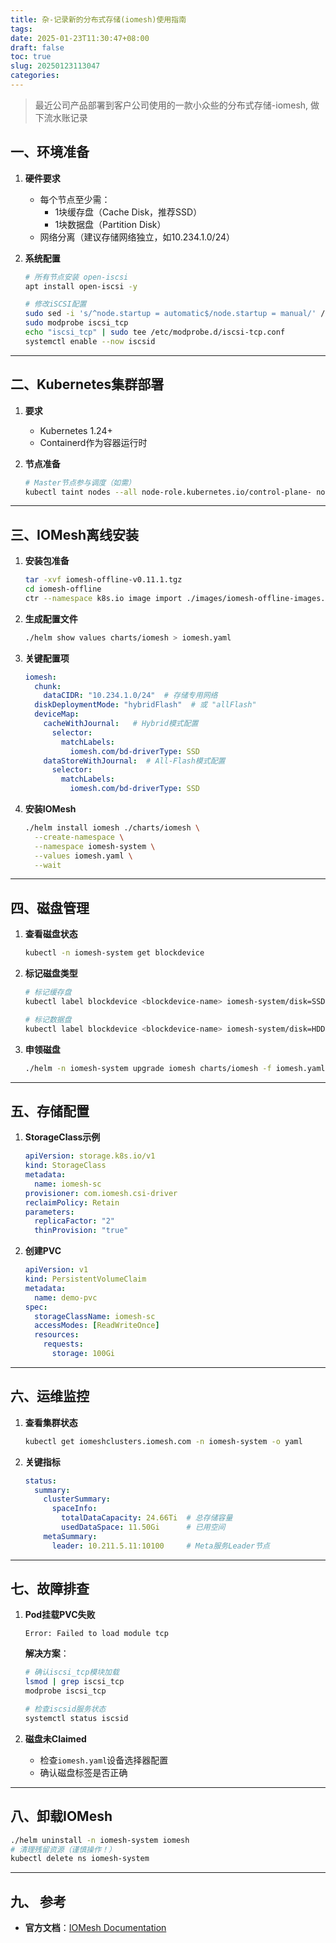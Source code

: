 ```yaml
---
title: 杂-记录新的分布式存储(iomesh)使用指南
tags: 
date: 2025-01-23T11:30:47+08:00
draft: false
toc: true
slug: 20250123113047
categories:
---
```

>  最近公司产品部署到客户公司使用的一款小众些的分布式存储-iomesh, 做下流水账记录
## **一、环境准备**
1. **硬件要求**
   - 每个节点至少需：
     - 1块缓存盘（Cache Disk，推荐SSD）
     - 1块数据盘（Partition Disk）
   - 网络分离（建议存储网络独立，如10.234.1.0/24）

2. **系统配置**
   ```bash
   # 所有节点安装 open-iscsi
   apt install open-iscsi -y

   # 修改iSCSI配置
   sudo sed -i 's/^node.startup = automatic$/node.startup = manual/' /etc/iscsi/iscsid.conf
   sudo modprobe iscsi_tcp
   echo "iscsi_tcp" | sudo tee /etc/modprobe.d/iscsi-tcp.conf
   systemctl enable --now iscsid
   ```

---

## **二、Kubernetes集群部署**
1. **要求**
   - Kubernetes 1.24+
   - Containerd作为容器运行时

2. **节点准备**
   ```bash
   # Master节点参与调度（如需）
   kubectl taint nodes --all node-role.kubernetes.io/control-plane- node-role.kubernetes.io/master-
   ```

---

## **三、IOMesh离线安装**
1. **安装包准备**
   ```bash
   tar -xvf iomesh-offline-v0.11.1.tgz
   cd iomesh-offline
   ctr --namespace k8s.io image import ./images/iomesh-offline-images.tar
   ```

2. **生成配置文件**
   ```bash
   ./helm show values charts/iomesh > iomesh.yaml
   ```

3. **关键配置项**
   ```yaml
   iomesh:
     chunk:
       dataCIDR: "10.234.1.0/24"  # 存储专用网络
     diskDeploymentMode: "hybridFlash"  # 或 "allFlash"
     deviceMap:
       cacheWithJournal:   # Hybrid模式配置
         selector:
           matchLabels:
             iomesh.com/bd-driverType: SSD
       dataStoreWithJournal:  # All-Flash模式配置
         selector:
           matchLabels:
             iomesh.com/bd-driverType: SSD
   ```

4. **安装IOMesh**
   ```bash
   ./helm install iomesh ./charts/iomesh \
     --create-namespace \
     --namespace iomesh-system \
     --values iomesh.yaml \
     --wait
   ```

---

## **四、磁盘管理**
1. **查看磁盘状态**
   ```bash
   kubectl -n iomesh-system get blockdevice
   ```

2. **标记磁盘类型**
   ```bash
   # 标记缓存盘
   kubectl label blockdevice <blockdevice-name> iomesh-system/disk=SSD -n iomesh-system

   # 标记数据盘
   kubectl label blockdevice <blockdevice-name> iomesh-system/disk=HDD -n iomesh-system
   ```

3. **申领磁盘**
   ```bash
   ./helm -n iomesh-system upgrade iomesh charts/iomesh -f iomesh.yaml
   ```

---

## **五、存储配置**
1. **StorageClass示例**
   ```yaml
   apiVersion: storage.k8s.io/v1
   kind: StorageClass
   metadata:
     name: iomesh-sc
   provisioner: com.iomesh.csi-driver
   reclaimPolicy: Retain
   parameters:
     replicaFactor: "2"
     thinProvision: "true"
   ```

2. **创建PVC**
   ```yaml
   apiVersion: v1
   kind: PersistentVolumeClaim
   metadata:
     name: demo-pvc
   spec:
     storageClassName: iomesh-sc
     accessModes: [ReadWriteOnce]
     resources:
       requests:
         storage: 100Gi
   ```

---

## **六、运维监控**
1. **查看集群状态**
   ```bash
   kubectl get iomeshclusters.iomesh.com -n iomesh-system -o yaml
   ```

2. **关键指标**
   ```yaml
   status:
     summary:
       clusterSummary:
         spaceInfo:
           totalDataCapacity: 24.66Ti  # 总存储容量
           usedDataSpace: 11.50Gi      # 已用空间
       metaSummary:
         leader: 10.211.5.11:10100     # Meta服务Leader节点
   ```

---

## **七、故障排查**
1. **Pod挂载PVC失败**
   ```log
   Error: Failed to load module tcp
   ```
   **解决方案**：
   ```bash
   # 确认iscsi_tcp模块加载
   lsmod | grep iscsi_tcp
   modprobe iscsi_tcp

   # 检查iscsid服务状态
   systemctl status iscsid
   ```

2. **磁盘未Claimed**
   - 检查`iomesh.yaml`设备选择器配置
   - 确认磁盘标签是否正确

---

## **八、卸载IOMesh**
```bash
./helm uninstall -n iomesh-system iomesh
# 清理残留资源（谨慎操作！）
kubectl delete ns iomesh-system
```

---
## 九、 参考

- **官方文档**：[IOMesh Documentation](https://docs.iomesh.com/)

<!--more-->